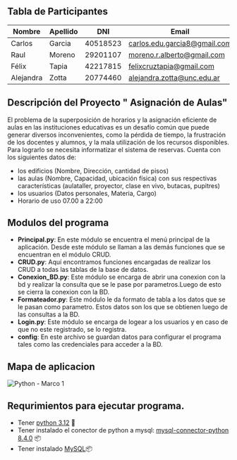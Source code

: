 ## Tabla de Participantes

| Nombre | Apellido | DNI | Email | Link_Git_Hub |
|---|---|---|---|---|
| Carlos | Garcia | 40518523 | carlos.edu.garcia8@gmail.com | https://github.com/carlosg14 |
| Raul | Moreno | 29201107 | moreno.r.alberto@gmail.com | https://github.com/morenoh149 |
| Félix | Tapia | 42217815 | felixcruztapia@gmail.com | https://github.com/FelixCBA/Ejercicio_de_clase.git |
| Alejandra | Zotta | 20774460 | alejandra.zotta@unc.edu.ar | https://github.com/alejandrazotta |

## Descripción del Proyecto " Asignación de Aulas"
El problema de la superposición de horarios y la asignación eficiente de aulas en las instituciones educativas es un desafío común que puede generar diversos inconvenientes, como la pérdida de tiempo, la frustración de los docentes y alumnos, y la mala utilización de los recursos disponibles. 
Para lograrlo  se necesita informatizar el sistema de reservas. Cuenta con los siguientes  datos de:
* los edificios (Nombre, Dirección, cantidad de pisos)
* las aulas (Nombre, Capacidad, ubicación física) con sus respectivas características (aulataller, proyector, clase en vivo, butacas, pupitres)
* los usuarios (Datos personales, Materia, Cargo)
* Horario de uso 07.00 a 22:00

## Modulos del programa

* **Principal.py**: En este módulo se encuentra el menú principal de la aplicación. Desde este módulo se llaman a las demás funciones que se encuentran en el módulo CRUD.
* **CRUD.py**: Aquí encontramos funciones encargadas de realizar los CRUD a todas las tablas de la base de datos.
* **Conexion_BD.py**: Este módulo se encarga de abrir una conexion con la bd y realizar la consulta que se le pase por parametros.Luego de esto se cierra la conexion con la                        BD.
* **Formateador.py**: Este módulo le da formato de tabla a los datos que se le pasan como parametro. Estos datos son los que se obtienen luego de las consultas a la BD.
* **Login.py**: Este módulo se encarga de logear a los usuarios y en caso de que no este registrado, se lo registra.
* **config**: En este archivo se guardan datos para configurar el programa tales como las credenciales para acceder a la BD.

## Mapa de aplicacion
![Python - Marco 1](https://github.com/carlosg14/Proyecto-integrados/assets/169003565/138303a1-01e9-4a5b-b495-7d2cc1447e95)

## Requrimientos para ejecutar programa.

* Tener [python 3.12](https://www.python.org/downloads/) 🐍
* Tener instalado el conector de python a mysql: [mysql-connector-python	8.4.0](https://dev.mysql.com/doc/connector-python/en/connector-python-installation.html) 📦
* Tener instalado [MySQL](https://dev.mysql.com/downloads/installer/)📦
 


  
